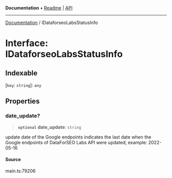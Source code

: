 **Documentation** • [Readme](../README.md) \| [API](../globals.md)

***

[Documentation](../README.md) / IDataforseoLabsStatusInfo

# Interface: IDataforseoLabsStatusInfo

## Indexable

 \[`key`: `string`\]: `any`

## Properties

### date\_update?

> **`optional`** **date\_update**: `string`

update date of the Google endpoints
indicates the last date when the Google endpoints of DataForSEO Labs API were updated;
example:
2022-05-16

#### Source

main.ts:79206

